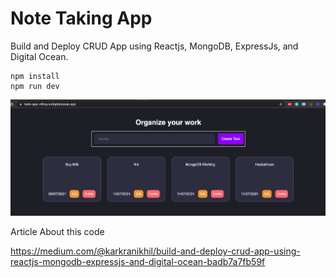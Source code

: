 # Note Taking App 
Build and Deploy CRUD App using Reactjs, MongoDB, ExpressJs, and Digital Ocean.

```
npm install
npm run dev
```


<img src="./output.png" alt="output"/>

Article About this code

https://medium.com/@karkranikhil/build-and-deploy-crud-app-using-reactjs-mongodb-expressjs-and-digital-ocean-badb7a7fb59f